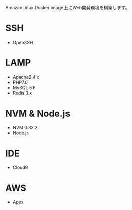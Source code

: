 AmazonLinux Docker image上にWeb開発環境を構築します。

# SSH
* OpenSSH

# LAMP
* Apache2.4.x
* PHP7.0
* MySQL 5.6 
* Redis 3.x

# NVM & Node.js
* NVM 0.33.2
* Node.js

# IDE
* Cloud9

# AWS
* Apex
